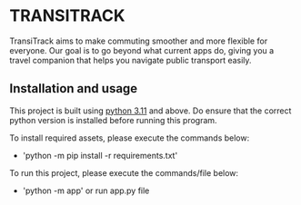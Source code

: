# TRANSITRACK 

TransiTrack aims to make commuting smoother and more flexible for everyone. Our goal is to go beyond what current apps do, giving you a travel companion that helps you navigate public transport easily. 

## Installation and usage

This project is built using [python 3.11](https://www.python.org/downloads/) and above. Do ensure that the correct 
python version is installed before running this program.

To install required assets, please execute the commands below: 
- 'python -m pip install -r requirements.txt'

To run this project, please execute the commands/file below: 

- 'python -m app' or run app.py file